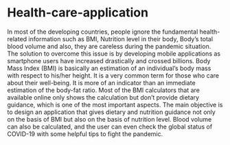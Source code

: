 # Health-care-application
In most of the developing countries, people ignore the fundamental health-related information such as BMI, Nutrition level in their body, Body’s total blood volume and also, they are careless during the pandemic situation. The solution to overcome this issue is by developing mobile applications as smartphone users have increased drastically and crossed billions. Body Mass Index (BMI) is basically an estimation of an individual’s body mass with respect to his/her height. It is a very common term for those who care about their well-being. It is more of an indicator than an immediate estimation of the body-fat ratio. Most of the BMI calculators that are available online only shows the calculation but don’t provide dietary guidance, which is one of the most important aspects. The main objective is to design an application that gives dietary and nutrition guidance not only on the basis of BMI but also on the basis of nutrition level. Blood volume can also be calculated, and the user can even check the global status of COVID-19 with some helpful tips to fight the pandemic.
